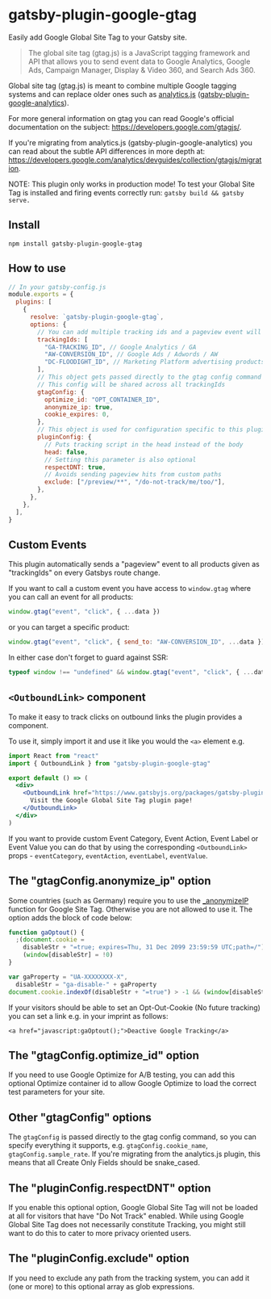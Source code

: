 # gatsby-plugin-google-gtag

Easily add Google Global Site Tag to your Gatsby site.

> The global site tag (gtag.js) is a JavaScript tagging framework and API that allows you to send event data to Google Analytics, Google Ads, Campaign Manager, Display & Video 360, and Search Ads 360.

Global site tag (gtag.js) is meant to combine multiple Google tagging systems and can replace older ones such as [analytics.js](https://developers.google.com/analytics/devguides/collection/analyticsjs/) ([gatsby-plugin-google-analytics](https://www.gatsbyjs.org/packages/gatsby-plugin-google-analytics/)).

For more general information on gtag you can read Google's official documentation on the subject: https://developers.google.com/gtagjs/.

If you're migrating from analytics.js (gatsby-plugin-google-analytics) you can read about the subtle API differences in more depth at: https://developers.google.com/analytics/devguides/collection/gtagjs/migration.

NOTE: This plugin only works in production mode! To test your Global Site Tag is installed and firing events correctly run: `gatsby build && gatsby serve.`

## Install

`npm install gatsby-plugin-google-gtag`

## How to use

```js
// In your gatsby-config.js
module.exports = {
  plugins: [
    {
      resolve: `gatsby-plugin-google-gtag`,
      options: {
        // You can add multiple tracking ids and a pageview event will be fired for all of them.
        trackingIds: [
          "GA-TRACKING_ID", // Google Analytics / GA
          "AW-CONVERSION_ID", // Google Ads / Adwords / AW
          "DC-FLOODIGHT_ID", // Marketing Platform advertising products (Display & Video 360, Search Ads 360, and Campaign Manager)
        ],
        // This object gets passed directly to the gtag config command
        // This config will be shared across all trackingIds
        gtagConfig: {
          optimize_id: "OPT_CONTAINER_ID",
          anonymize_ip: true,
          cookie_expires: 0,
        },
        // This object is used for configuration specific to this plugin
        pluginConfig: {
          // Puts tracking script in the head instead of the body
          head: false,
          // Setting this parameter is also optional
          respectDNT: true,
          // Avoids sending pageview hits from custom paths
          exclude: ["/preview/**", "/do-not-track/me/too/"],
        },
      },
    },
  ],
}
```

## Custom Events

This plugin automatically sends a "pageview" event to all products given as "trackingIds" on every Gatsbys route change.

If you want to call a custom event you have access to `window.gtag` where you can call an event for all products:

```js
window.gtag("event", "click", { ...data })
```

or you can target a specific product:

```js
window.gtag("event", "click", { send_to: "AW-CONVERSION_ID", ...data })
```

In either case don't forget to guard against SSR:

```js
typeof window !== "undefined" && window.gtag("event", "click", { ...data })
```

## `<OutboundLink>` component

To make it easy to track clicks on outbound links the plugin provides a component.

To use it, simply import it and use it like you would the `<a>` element e.g.

```jsx
import React from "react"
import { OutboundLink } from "gatsby-plugin-google-gtag"

export default () => (
  <div>
    <OutboundLink href="https://www.gatsbyjs.org/packages/gatsby-plugin-google-gtag/">
      Visit the Google Global Site Tag plugin page!
    </OutboundLink>
  </div>
)
```

If you want to provide custom Event Category, Event Action, Event Label or Event Value you can do that by using the corresponding `<OutboundLink>` props - `eventCategory`, `eventAction`, `eventLabel`, `eventValue`.

## The "gtagConfig.anonymize_ip" option

Some countries (such as Germany) require you to use the
[\_anonymizeIP](https://support.google.com/analytics/answer/2763052) function for
Google Site Tag. Otherwise you are not allowed to use it. The option adds the
block of code below:

```js
function gaOptout() {
  ;(document.cookie =
    disableStr + "=true; expires=Thu, 31 Dec 2099 23:59:59 UTC;path=/"),
    (window[disableStr] = !0)
}

var gaProperty = "UA-XXXXXXXX-X",
  disableStr = "ga-disable-" + gaProperty
document.cookie.indexOf(disableStr + "=true") > -1 && (window[disableStr] = !0)
```

If your visitors should be able to set an Opt-Out-Cookie (No future tracking)
you can set a link e.g. in your imprint as follows:

`<a href="javascript:gaOptout();">Deactive Google Tracking</a>`

## The "gtagConfig.optimize_id" option

If you need to use Google Optimize for A/B testing, you can add this optional Optimize container id to allow Google Optimize to load the correct test parameters for your site.

## Other "gtagConfig" options

The `gtagConfig` is passed directly to the gtag config command, so you can specify everything it supports, e.g. `gtagConfig.cookie_name`, `gtagConfig.sample_rate`. If you're migrating from the analytics.js plugin, this means that all Create Only Fields should be snake_cased.

## The "pluginConfig.respectDNT" option

If you enable this optional option, Google Global Site Tag will not be loaded at all for visitors that have "Do Not Track" enabled. While using Google Global Site Tag does not necessarily constitute Tracking, you might still want to do this to cater to more privacy oriented users.

## The "pluginConfig.exclude" option

If you need to exclude any path from the tracking system, you can add it (one or more) to this optional array as glob expressions.
